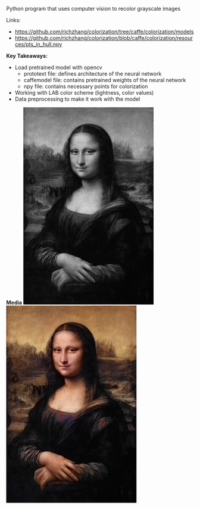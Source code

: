 Python program that uses computer vision to recolor grayscale images

Links:
- https://github.com/richzhang/colorization/tree/caffe/colorization/models
- https://github.com/richzhang/colorization/blob/caffe/colorization/resources/pts_in_hull.npy

**Key Takeaways:**
- Load pretrained model with opencv
    - prototext file: defines architecture of the neural network
    - caffemodel file: contains pretrained weights of the neural network
    - npy file: contains necessary points for colorization
- Working with LAB color scheme (lightness, color values)
- Data preprocessing to make it work with the model

**Media**
![black and white image](https://github.com/clides/Projects/blob/main/RecolorImage/bw.jpg)
![recolored image](https://github.com/clides/Projects/blob/main/RecolorImage/colorized.jpg)